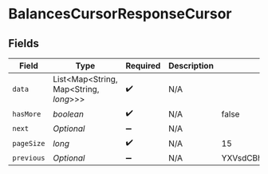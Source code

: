 # BalancesCursorResponseCursor


## Fields

| Field                                        | Type                                         | Required                                     | Description                                  | Example                                      |
| -------------------------------------------- | -------------------------------------------- | -------------------------------------------- | -------------------------------------------- | -------------------------------------------- |
| `data`                                       | List<Map<String, Map<String, *long*>>>       | :heavy_check_mark:                           | N/A                                          |                                              |
| `hasMore`                                    | *boolean*                                    | :heavy_check_mark:                           | N/A                                          | false                                        |
| `next`                                       | *Optional<String>*                           | :heavy_minus_sign:                           | N/A                                          |                                              |
| `pageSize`                                   | *long*                                       | :heavy_check_mark:                           | N/A                                          | 15                                           |
| `previous`                                   | *Optional<String>*                           | :heavy_minus_sign:                           | N/A                                          | YXVsdCBhbmQgYSBtYXhpbXVtIG1heF9yZXN1bHRzLol= |